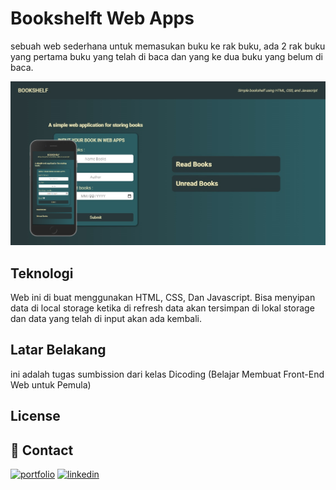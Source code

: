 # Bookshelft Web Apps

sebuah web sederhana untuk memasukan buku ke rak buku, ada 2 rak buku yang pertama buku yang telah di baca dan yang ke dua buku yang belum di baca.

![Alt text](apps/images/Web/web_apps.png)

## Teknologi

Web ini di buat menggunakan HTML, CSS, Dan Javascript. Bisa menyipan data di local storage ketika di refresh data akan tersimpan di lokal storage dan data yang telah di input akan ada kembali.

## Latar Belakang

ini adalah tugas sumbission dari kelas Dicoding (Belajar Membuat Front-End Web untuk Pemula)

## License

## 🔗 Contact

[![portfolio](https://img.shields.io/badge/my_portfolio-000?style=for-the-badge&logo=ko-fi&logoColor=white)](https://adipratamajaya.github.io/)
[![linkedin](https://img.shields.io/badge/linkedin-0A66C2?style=for-the-badge&logo=linkedin&logoColor=white)](https://www.linkedin.com/in/adipratamajaya/)
